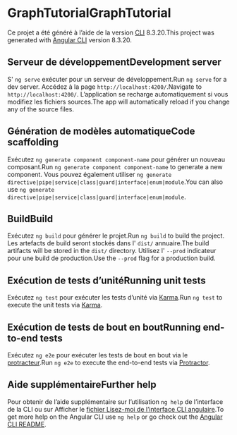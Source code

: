 # <a name="graphtutorial"></a><span data-ttu-id="52aef-101">GraphTutorial</span><span class="sxs-lookup"><span data-stu-id="52aef-101">GraphTutorial</span></span>

<span data-ttu-id="52aef-102">Ce projet a été généré à l’aide de la version [CLI](https://github.com/angular/angular-cli) 8.3.20.</span><span class="sxs-lookup"><span data-stu-id="52aef-102">This project was generated with [Angular CLI](https://github.com/angular/angular-cli) version 8.3.20.</span></span>

## <a name="development-server"></a><span data-ttu-id="52aef-103">Serveur de développement</span><span class="sxs-lookup"><span data-stu-id="52aef-103">Development server</span></span>

<span data-ttu-id="52aef-104">S' `ng serve` exécuter pour un serveur de développement.</span><span class="sxs-lookup"><span data-stu-id="52aef-104">Run `ng serve` for a dev server.</span></span> <span data-ttu-id="52aef-105">Accédez à la page `http://localhost:4200/`.</span><span class="sxs-lookup"><span data-stu-id="52aef-105">Navigate to `http://localhost:4200/`.</span></span> <span data-ttu-id="52aef-106">L’application se recharge automatiquement si vous modifiez les fichiers sources.</span><span class="sxs-lookup"><span data-stu-id="52aef-106">The app will automatically reload if you change any of the source files.</span></span>

## <a name="code-scaffolding"></a><span data-ttu-id="52aef-107">Génération de modèles automatique</span><span class="sxs-lookup"><span data-stu-id="52aef-107">Code scaffolding</span></span>

<span data-ttu-id="52aef-108">Exécutez `ng generate component component-name` pour générer un nouveau composant.</span><span class="sxs-lookup"><span data-stu-id="52aef-108">Run `ng generate component component-name` to generate a new component.</span></span> <span data-ttu-id="52aef-109">Vous pouvez également utiliser `ng generate directive|pipe|service|class|guard|interface|enum|module`.</span><span class="sxs-lookup"><span data-stu-id="52aef-109">You can also use `ng generate directive|pipe|service|class|guard|interface|enum|module`.</span></span>

## <a name="build"></a><span data-ttu-id="52aef-110">Build</span><span class="sxs-lookup"><span data-stu-id="52aef-110">Build</span></span>

<span data-ttu-id="52aef-111">Exécutez `ng build` pour générer le projet.</span><span class="sxs-lookup"><span data-stu-id="52aef-111">Run `ng build` to build the project.</span></span> <span data-ttu-id="52aef-112">Les artefacts de build seront stockés dans l' `dist/` annuaire.</span><span class="sxs-lookup"><span data-stu-id="52aef-112">The build artifacts will be stored in the `dist/` directory.</span></span> <span data-ttu-id="52aef-113">Utilisez l' `--prod` indicateur pour une build de production.</span><span class="sxs-lookup"><span data-stu-id="52aef-113">Use the `--prod` flag for a production build.</span></span>

## <a name="running-unit-tests"></a><span data-ttu-id="52aef-114">Exécution de tests d’unité</span><span class="sxs-lookup"><span data-stu-id="52aef-114">Running unit tests</span></span>

<span data-ttu-id="52aef-115">Exécutez `ng test` pour exécuter les tests d’unité via [Karma](https://karma-runner.github.io).</span><span class="sxs-lookup"><span data-stu-id="52aef-115">Run `ng test` to execute the unit tests via [Karma](https://karma-runner.github.io).</span></span>

## <a name="running-end-to-end-tests"></a><span data-ttu-id="52aef-116">Exécution de tests de bout en bout</span><span class="sxs-lookup"><span data-stu-id="52aef-116">Running end-to-end tests</span></span>

<span data-ttu-id="52aef-117">Exécutez `ng e2e` pour exécuter les tests de bout en bout via le [protracteur](http://www.protractortest.org/).</span><span class="sxs-lookup"><span data-stu-id="52aef-117">Run `ng e2e` to execute the end-to-end tests via [Protractor](http://www.protractortest.org/).</span></span>

## <a name="further-help"></a><span data-ttu-id="52aef-118">Aide supplémentaire</span><span class="sxs-lookup"><span data-stu-id="52aef-118">Further help</span></span>

<span data-ttu-id="52aef-119">Pour obtenir de l’aide supplémentaire sur l’utilisation `ng help` de l’interface de la CLI ou sur Afficher le [fichier Lisez-moi de l’interface CLI angulaire](https://github.com/angular/angular-cli/blob/master/README.md).</span><span class="sxs-lookup"><span data-stu-id="52aef-119">To get more help on the Angular CLI use `ng help` or go check out the [Angular CLI README](https://github.com/angular/angular-cli/blob/master/README.md).</span></span>
